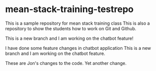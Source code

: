# mean-stack-training-testrepo
This is a sample repository for mean stack training class
This is also a repository to show the students how to work on Git and Github.

This is a new branch and I am working on the chatbot feature!

I have done some feature changes in chatbot application
This is a new branch and I am working on the chatbot feature.

These are Jon's changes to the code.
Yet another change.